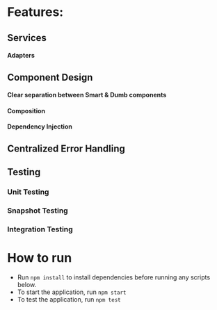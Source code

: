 # Features:

## Services

#### Adapters

## Component Design

#### Clear separation between Smart & Dumb components

#### Composition

#### Dependency Injection

## Centralized Error Handling

## Testing

### Unit Testing

### Snapshot Testing

### Integration Testing

# How to run

- Run `npm install` to install dependencies before running any scripts below.
- To start the application, run `npm start`
- To test the application, run `npm test`
